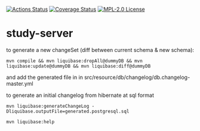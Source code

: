[![Actions Status](https://github.com/gridsuite/study-server/workflows/CI/badge.svg)](https://github.com/gridsuite/study-server/actions)
[![Coverage Status](https://sonarcloud.io/api/project_badges/measure?project=org.gridsuite%3Astudy-server&metric=coverage)](https://sonarcloud.io/component_measures?id=org.gridsuite%3Astudy-server&metric=coverage)
[![MPL-2.0 License](https://img.shields.io/badge/license-MPL_2.0-blue.svg)](https://www.mozilla.org/en-US/MPL/2.0/)
# study-server

to generate a new changeSet (diff between current schema & new schema):
```
mvn compile && mvn liquibase:dropAll@dummyDB && mvn liquibase:update@dummyDB && mvn liquibase:diff@dummyDB
```
and add the generated file in in src/resource/db/changelog/db.changelog-master.yml

to generate an initial changelog from hibernate at sql format
```
mvn liquibase:generateChangeLog -Dliquibase.outputFile=generated.postgresql.sql
```

```
mvn liquibase:help
```